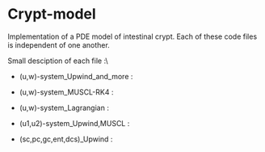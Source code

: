 # Crypt-model
Implementation of a PDE model of intestinal crypt.
Each of these code files is independent of one another.

Small desciption of each file :\

- (u,w)-system_Upwind_and_more :

- (u,w)-system_MUSCL-RK4 :

- (u,w)-system_Lagrangian :

- (u1,u2)-system_Upwind,MUSCL :

- (sc,pc,gc,ent,dcs)_Upwind :
